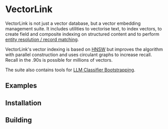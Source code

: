 # VectorLink

VectorLink is not just a vector database, but a vector embedding management suite. It includes utilities to vectorise text, to index vectors, to create field and composite indexing on structured content and to perform [entity resolution / record matching](https://vectorlink.ai/blog/leveraging-llms-and-machine-learning-for-record-matching/).

VectorLink's vector indexing is based on [HNSW](https://arxiv.org/abs/1603.09320) but improves the algorithm with parallel construction and uses circulant graphs to increase recall. Recall in the .90s is possible for millions of vectors.

The suite also contains tools for [LLM Classifier Bootstrapping](https://vectorlink.ai/blog/llm-classifier-bootstrapping/).

## Examples

## Installation

## Building

